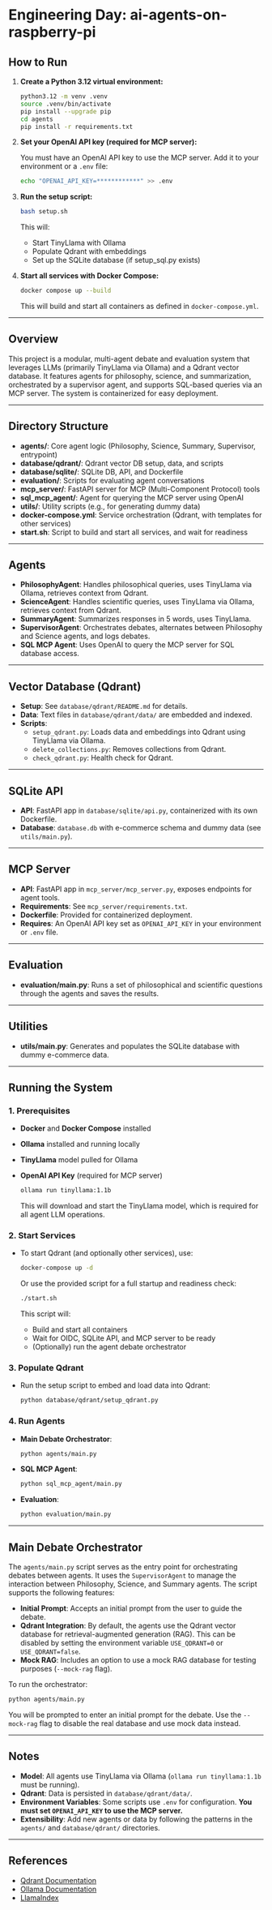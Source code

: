 # Engineering Day: ai-agents-on-raspberry-pi

## How to Run

1. **Create a Python 3.12 virtual environment:**

   ```sh
   python3.12 -m venv .venv
   source .venv/bin/activate
   pip install --upgrade pip
   cd agents
   pip install -r requirements.txt
   ```

2. **Set your OpenAI API key (required for MCP server):**

   You must have an OpenAI API key to use the MCP server. Add it to your environment or a `.env` file:

   ```sh
   echo "OPENAI_API_KEY=************" >> .env
   ```

3. **Run the setup script:**

   ```sh
   bash setup.sh
   ```

   This will:
   - Start TinyLlama with Ollama
   - Populate Qdrant with embeddings
   - Set up the SQLite database (if setup_sql.py exists)

4. **Start all services with Docker Compose:**

   ```sh
   docker compose up --build
   ```

   This will build and start all containers as defined in `docker-compose.yml`.

---

## Overview

This project is a modular, multi-agent debate and evaluation system that leverages LLMs (primarily TinyLlama via Ollama) and a Qdrant vector database. It features agents for philosophy, science, and summarization, orchestrated by a supervisor agent, and supports SQL-based queries via an MCP server. The system is containerized for easy deployment.

---

## Directory Structure

- **agents/**: Core agent logic (Philosophy, Science, Summary, Supervisor, entrypoint)
- **database/qdrant/**: Qdrant vector DB setup, data, and scripts
- **database/sqlite/**: SQLite DB, API, and Dockerfile
- **evaluation/**: Scripts for evaluating agent conversations
- **mcp_server/**: FastAPI server for MCP (Multi-Component Protocol) tools
- **sql_mcp_agent/**: Agent for querying the MCP server using OpenAI
- **utils/**: Utility scripts (e.g., for generating dummy data)
- **docker-compose.yml**: Service orchestration (Qdrant, with templates for other services)
- **start.sh**: Script to build and start all services, and wait for readiness

---

## Agents

- **PhilosophyAgent**: Handles philosophical queries, uses TinyLlama via Ollama, retrieves context from Qdrant.
- **ScienceAgent**: Handles scientific queries, uses TinyLlama via Ollama, retrieves context from Qdrant.
- **SummaryAgent**: Summarizes responses in 5 words, uses TinyLlama.
- **SupervisorAgent**: Orchestrates debates, alternates between Philosophy and Science agents, and logs debates.
- **SQL MCP Agent**: Uses OpenAI to query the MCP server for SQL database access.

---

## Vector Database (Qdrant)

- **Setup**: See `database/qdrant/README.md` for details.
- **Data**: Text files in `database/qdrant/data/` are embedded and indexed.
- **Scripts**: 
  - `setup_qdrant.py`: Loads data and embeddings into Qdrant using TinyLlama via Ollama.
  - `delete_collections.py`: Removes collections from Qdrant.
  - `check_qdrant.py`: Health check for Qdrant.

---

## SQLite API

- **API**: FastAPI app in `database/sqlite/api.py`, containerized with its own Dockerfile.
- **Database**: `database.db` with e-commerce schema and dummy data (see `utils/main.py`).

---

## MCP Server

- **API**: FastAPI app in `mcp_server/mcp_server.py`, exposes endpoints for agent tools.
- **Requirements**: See `mcp_server/requirements.txt`.
- **Dockerfile**: Provided for containerized deployment.
- **Requires**: An OpenAI API key set as `OPENAI_API_KEY` in your environment or `.env` file.

---

## Evaluation

- **evaluation/main.py**: Runs a set of philosophical and scientific questions through the agents and saves the results.

---

## Utilities

- **utils/main.py**: Generates and populates the SQLite database with dummy e-commerce data.

---

## Running the System

### 1. Prerequisites

- **Docker** and **Docker Compose** installed
- **Ollama** installed and running locally
- **TinyLlama** model pulled for Ollama
- **OpenAI API Key** (required for MCP server)

  ```sh
  ollama run tinyllama:1.1b
  ```

  This will download and start the TinyLlama model, which is required for all agent LLM operations.

### 2. Start Services

- To start Qdrant (and optionally other services), use:

  ```sh
  docker-compose up -d
  ```

  Or use the provided script for a full startup and readiness check:

  ```sh
  ./start.sh
  ```

  This script will:
  - Build and start all containers
  - Wait for OIDC, SQLite API, and MCP server to be ready
  - (Optionally) run the agent debate orchestrator

### 3. Populate Qdrant

- Run the setup script to embed and load data into Qdrant:

  ```sh
  python database/qdrant/setup_qdrant.py
  ```

### 4. Run Agents

- **Main Debate Orchestrator**:

  ```sh
  python agents/main.py
  ```

- **SQL MCP Agent**:

  ```sh
  python sql_mcp_agent/main.py
  ```

- **Evaluation**:

  ```sh
  python evaluation/main.py
  ```

---

## Main Debate Orchestrator

The `agents/main.py` script serves as the entry point for orchestrating debates between agents. It uses the `SupervisorAgent` to manage the interaction between Philosophy, Science, and Summary agents. The script supports the following features:

- **Initial Prompt**: Accepts an initial prompt from the user to guide the debate.
- **Qdrant Integration**: By default, the agents use the Qdrant vector database for retrieval-augmented generation (RAG). This can be disabled by setting the environment variable `USE_QDRANT=0` or `USE_QDRANT=false`.
- **Mock RAG**: Includes an option to use a mock RAG database for testing purposes (`--mock-rag` flag).

To run the orchestrator:

```sh
python agents/main.py
```

You will be prompted to enter an initial prompt for the debate. Use the `--mock-rag` flag to disable the real database and use mock data instead.

---

## Notes

- **Model**: All agents use TinyLlama via Ollama (`ollama run tinyllama:1.1b` must be running).
- **Qdrant**: Data is persisted in `database/qdrant/data/`.
- **Environment Variables**: Some scripts use `.env` for configuration. **You must set `OPENAI_API_KEY` to use the MCP server.**
- **Extensibility**: Add new agents or data by following the patterns in the `agents/` and `database/qdrant/` directories.

---

## References

- [Qdrant Documentation](https://qdrant.tech/documentation/)
- [Ollama Documentation](https://ollama.com/)
- [LlamaIndex](https://github.com/jerryjliu/llama_index)